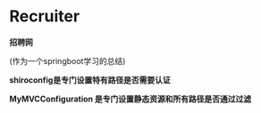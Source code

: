 # Recruiter
**招聘网**

(作为一个springboot学习的总结)

**shiroconfig是专门设置特有路径是否需要认证**

**MyMVCConfiguration 是专门设置静态资源和所有路径是否通过过滤**